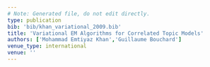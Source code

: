 ```yaml
---
# Note: Generated file, do not edit directly.
type: publication
bib: 'bib/khan_variational_2009.bib'
title: 'Variational EM Algorithms for Correlated Topic Models'
authors: ['Mohammad Emtiyaz Khan','Guillaume Bouchard']
venue_type: international
venue: ''
---
```

